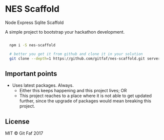 # NES Scaffold

Node Express Sqlite Scaffold

A simple project to bootstrap your hackathon development.

```bash

  npm i -S nes-scaffold

  # better you get it from github and clone it in your solution
  git clone --depth=1 https://github.com/gitfaf/nes-scaffold.git server

```

## Important points

- Uses latest packages. Always.
  - Either this keeps happening and this project lives; OR
  - This project reaches to a place where it is not able to get updated further, since the upgrade of packages would mean breaking this project.

## License

MIT &copy; Git Faf 2017
